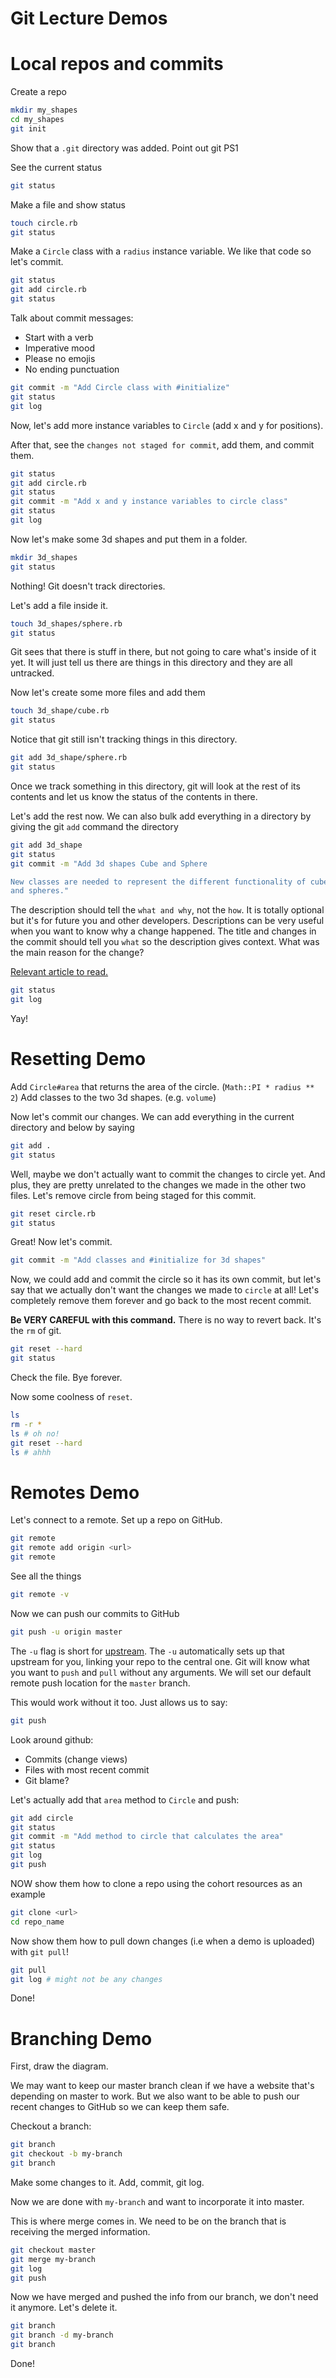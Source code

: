 # Git Lecture Demos

# Local repos and commits

Create a repo

```bash
mkdir my_shapes
cd my_shapes
git init
```

Show that a `.git` directory was added.
Point out git PS1

See the current status

```bash
git status
```

Make a file and show status

```bash
touch circle.rb
git status
```

Make a `Circle` class with a `radius` instance variable.
We like that code so let's commit.

```bash
git status
git add circle.rb
git status
```

Talk about commit messages:

+ Start with a verb
+ Imperative mood
+ Please no emojis
+ No ending punctuation

```bash
git commit -m "Add Circle class with #initialize"
git status
git log
```

Now, let's add more instance variables to `Circle` (add x and y for
positions).

After that, see the `changes not staged for commit`, add them, and commit
them.

```bash
git status
git add circle.rb
git status
git commit -m "Add x and y instance variables to circle class"
git status
git log
```

Now let's make some 3d shapes and put them in a folder.

```bash
mkdir 3d_shapes
git status
```

Nothing! Git doesn't track directories.

Let's add a file inside it.

```bash
touch 3d_shapes/sphere.rb
git status
```

Git sees that there is stuff in there, but not going to care what's inside
of it yet. It will just tell us there are things in this directory and
they are all untracked.

Now let's create some more files and add them

```bash
touch 3d_shape/cube.rb
git status
```

Notice that git still isn't tracking things in this directory.

```bash
git add 3d_shape/sphere.rb
git status
```

Once we track something in this directory, git will look at the rest of
its contents and let us know the status of the contents in there.

Let's add the rest now. We can also bulk add everything in a directory by
giving the git `add` command the directory

```bash
git add 3d_shape
git status
git commit -m "Add 3d shapes Cube and Sphere

New classes are needed to represent the different functionality of cubes
and spheres."
```

The description should tell the `what and why`, not the `how`. It is
totally optional but it's for future you and other developers.
Descriptions can be very useful when you want to know why a change
happened. The title and changes in the commit should tell you `what` so
the description gives context. What was the main reason for the change?

[Relevant article to read.](https://chris.beams.io/posts/git-commit/)

```bash
git status
git log
```

Yay!

# Resetting Demo

Add `Circle#area` that returns the area of the circle. (`Math::PI * radius ** 2`)
Add classes to the two 3d shapes. (e.g. `volume`)

Now let's commit our changes. We can add everything in the current
directory and below by saying

```bash
git add .
git status
```

Well, maybe we don't actually want to commit the changes to circle yet.
And plus, they are pretty unrelated to the changes we made in the other
two files. Let's remove circle from being staged for this commit.

```bash
git reset circle.rb
git status
```

Great! Now let's commit.

```bash
git commit -m "Add classes and #initialize for 3d shapes"
```

Now, we could add and commit the circle so it has its own commit, but
let's say that we actually don't want the changes we made to `circle` at
all! Let's completely remove them forever and go back to the most recent
commit.

**Be VERY CAREFUL with this command.** There is no way to revert back. It's
the `rm` of git.

```bash
git reset --hard
git status
```

Check the file. Bye forever.

Now some coolness of `reset`.

```bash
ls
rm -r *
ls # oh no!
git reset --hard
ls # ahhh
```

# Remotes Demo

Let's connect to a remote. Set up a repo on GitHub.

```bash
git remote
git remote add origin <url>
git remote
```

See all the things

```bash
git remote -v
```

Now we can push our commits to GitHub

```bash
git push -u origin master
```

The `-u` flag is short for [upstream][git push -u flag]. The `-u` automatically sets up that upstream for you,
linking your repo to the central one. Git will know what you want to `push` and `pull`
without any arguments. We will set our default remote push location for the `master` branch.

This would work without it too. Just allows us to say:

```bash
git push
```

[git push -u flag]: https://stackoverflow.com/questions/5561295/what-does-git-push-u-mean

Look around github:

+ Commits (change views)
+ Files with most recent commit
+ Git blame?

Let's actually add that `area` method to `Circle` and push:

```bash
git add circle
git status
git commit -m "Add method to circle that calculates the area"
git status
git log
git push
```

NOW show them how to clone a repo using the cohort resources as an example

```bash
git clone <url>
cd repo_name
```

Now show them how to pull down changes (i.e when a demo is uploaded) with `git pull`!


```bash
git pull
git log # might not be any changes
```

Done!

# Branching Demo

First, draw the diagram.

We may want to keep our master branch clean if we have a website that's
depending on master to work. But we also want to be able to push our
recent changes to GitHub so we can keep them safe.

Checkout a branch:

```bash
git branch
git checkout -b my-branch
git branch
```

Make some changes to it. Add, commit, git log.

Now we are done with `my-branch` and want to incorporate it into master.

This is where merge comes in. We need to be on the branch that is
receiving the merged information.

```bash
git checkout master
git merge my-branch
git log
git push
```

Now we have merged and pushed the info from our branch, we don't need it
anymore. Let's delete it.

```bash
git branch
git branch -d my-branch
git branch
```

Done!
